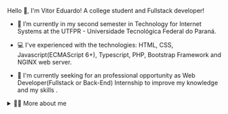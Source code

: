 <!-- Presentation -->
<p>
  Hello 👋, I'm Vitor Eduardo! A college student and Fullstack developer! 

  - 🌱 I’m currently in my second semester in Technology for Internet Systems at the UTFPR - Universidade Tecnológica Federal do Paraná.

  - 💻 I've experienced with the technologies: HTML, CSS, Javascript(ECMAScript 6+), Typescript, PHP, Bootstrap Framework and NGINX web server.

  - 🔭 I'm currently seeking for an professional opportunity as Web Developer(Fullstack or Back-End) Internship to improve my knowledge and my skills .
</p>
<!-- Dropdown -->
<details>
  <summary>👨‍💻 More about me</summary>

  - 💬 I'm 20 years old, currently living in Guarapuava, Paraná, Brazil. I've capability to do searching and reading of documents in English, facility for teamwork and in collaborative way.

  - ⚡  I enjoy listen japanese and flashbacks musics, to play guitar, to learn Japanese, as well as watching animes and playing games! I believe that our personal interests contribute to a more refined perception of things and problem-solving. \o/

<!-- Links -->
[![Gmail](https://img.shields.io/badge/Gmail-D14836?style=for-the-badge&logo=gmail&logoColor=white)](mailto:vitoredu.wi@gmail.com?subject=Contato&body=Mensagem%20inicial)
[![Instagram](https://img.shields.io/badge/Instagram-E4405F?style=for-the-badge&logo=instagram&logoColor=white)](https://www.instagram.com/vitor_w2230/)
[![LinkedIn](https://img.shields.io/badge/LinkedIn-0077B5?style=for-the-badge&logo=linkedin&logoColor=white)](https://www.linkedin.com/in/vitor-eduardo-witchemichen-4b857b24a/)

<!-- GithubStats -->
![VariableBee GitHub stats](https://github-readme-stats.vercel.app/api?username=vitoredu2230&show_icons=true&theme=gotham)
[![Top Langs](https://github-readme-stats.vercel.app/api/top-langs/?username=vitoredu2230&show_icons=true&theme=gotham)](https://github.com/anuraghazra/github-readme-stats)

## 🔥 Skills
<!-- Skills: Programming Languages -->
  <div style="flex-basis: 48%;">
    <h3>Programming Languages</h3>
    <img align="center" alt="HTML" height="30" width="40" src="https://raw.githubusercontent.com/devicons/devicon/master/icons/html5/html5-original.svg">
    <img align="center" alt="CSS" height="30" width="40" src="https://raw.githubusercontent.com/devicons/devicon/master/icons/css3/css3-original.svg">
    <img align="center" alt="Js" height="30" width="40" src="https://raw.githubusercontent.com/devicons/devicon/master/icons/javascript/javascript-plain.svg">
    <img align="center" alt="Ts" height="30" width="40" src="https://cdn.jsdelivr.net/gh/devicons/devicon/icons/typescript/typescript-plain.svg">
    <img align="center" alt="Bs" height="30" width="40" src="https://github.com/devicons/devicon/blob/master/icons/bootstrap/bootstrap-original.svg">
    <img align="center" alt="PHP" height="50" width="60" src="https://github.com/devicons/devicon/blob/master/icons/php/php-original.svg">
    
    
